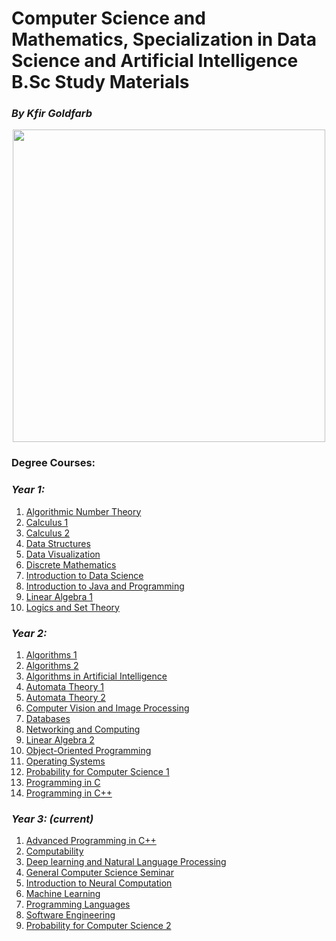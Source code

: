 # Computer Science and Mathematics, Specialization in Data Science and Artificial Intelligence B.Sc Study Materials
### <i>By Kfir Goldfarb</i>
<div align="center" style="text-align:center">
	<a href="https://www.ariel.ac.il/wp/">
		<img src="https://github.com/kggold4/computer-science-b.a-materials/blob/main/images/Ariel_U_logo2.jpg" height="auto" width="500px">
	</a>
</div>

### Degree Courses:
### <i>Year 1:</i>

1. [Algorithmic Number Theory](year%201/Algorithmic%20Number%20theory)
1. [Calculus 1](year%201/Calculus%201)
1. [Calculus 2](year%201/Calculus%202)
1. [Data Structures](year%201/Data%20Structures)
1. [Data Visualization](year%201/Data%20Visualization)
1. [Discrete Mathematics](year%201/Discrete%20Mathematics)
1. [Introduction to Data Science](year%201/Introduction%20to%20Data%20Science)
1. [Introduction to Java and Programming](year%201/Introduction%20to%20Java%20and%20Programming)
1. [Linear Algebra 1](year%201/Linear%20Algebra%201)
1. [Logics and Set Theory](year%201/Logics%20and%20Set%20Theory)

### <i>Year 2:</i>

1. [Algorithms 1](year%202/Algorithms%201)
1. [Algorithms 2](year%202/Algorithms%202)
1. [Algorithms in Artificial Intelligence](year%202/Algorithms%20in%20Artificial%20Intelligence)   
1. [Automata Theory 1](https://github.com/kggold4/computer-science-B.Sc-materials/tree/main/year%202/Automata%20theory%201)
1. [Automata Theory 2](year%202/Automata%20Theory%202)
1. [Computer Vision and Image Processing](year%202/Computer%20Vision%20and%20Image%20Processing)
1. [Databases](year%202/Databases)
1. [Networking and Computing](year%202/Networking%20and%20Computing)
1. [Linear Algebra 2](year%202/Linear%20algebra%202)
1. [Object-Oriented Programming](year%202/Object-Oriented%20Programming)
1. [Operating Systems](year%202/Operating%20Systems)
1. [Probability for Computer Science 1](year%202/Probability%20for%20CS%201)
1. [Programming in C](year%202/Systems%20Programming%201)
1. [Programming in C++](year%202/Systems%20Programming%202)

### <i>Year 3: (current)</i>

1. [Advanced Programming in C++](year%203/Advanced%20Programming)
1. [Computability](year%203/Computability)
1. [Deep learning and Natural Language Processing](https://github.com/kggold4/computer-science-B.Sc-materials/tree/main/year%203/Deep%20learning%20and%20Natural%20Language%20Processing)
1. [General Computer Science Seminar](year%203/General%20Computer%20Science%20Seminar)
1. [Introduction to Neural Computation](year%203/Introduction%20to%20Neural%20Computation)
1. [Machine Learning](year%203/Machine%20Learning)
1. [Programming Languages](year%203/Programming%20Languages)
1. [Software Engineering](year%203/Software%20Engineering)
1. [Probability for Computer Science 2](year%203/Probability%20for%20CS%202)
